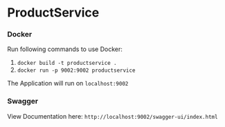 # ProductService

### Docker
Run following commands to use Docker:

1. `docker build -t productservice .`
2. `docker run -p 9002:9002 productservice`
  
The Application will run on `localhost:9002`

### Swagger

View Documentation here: `http://localhost:9002/swagger-ui/index.html`